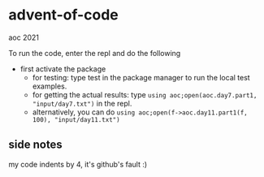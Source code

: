 # advent-of-code
aoc 2021


To run the code, enter the repl and do the following

- first activate the package
  - for testing: type test in the package manager to run the local test examples.
  - for getting the actual results: type `using aoc;open(aoc.day7.part1, "input/day7.txt")` in the repl.
  - alternatively, you can do `using aoc;open(f->aoc.day11.part1(f, 100), "input/day11.txt")`
## side notes
my code indents by 4, it's github's fault :)
